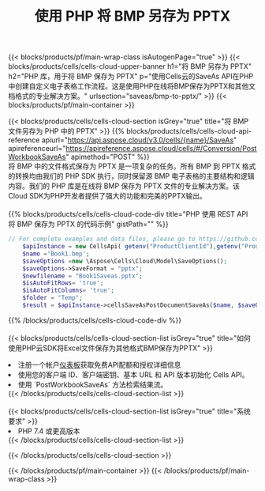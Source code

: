 ﻿---
title: 使用 PHP 将 BMP 另存为 PPTX
description: 利用Aspose.Cells云SDK for PHP将BMP格式文件保存为PPTX格式文件。
---
{{< blocks/products/pf/main-wrap-class isAutogenPage="true" >}}
{{< blocks/products/cells/cells-cloud-upper-banner h1="将 BMP 另存为 PPTX" h2="PHP 库，用于将 BMP 保存为 PPTX" p="使用Cells云的SaveAs API在PHP中创建自定义电子表格工作流程。这是使用PHP在线将BMP保存为PPTX和其他文档格式的专业解决方案。" urlsection="saveas/bmp-to-pptx/" >}}
{{< blocks/products/pf/main-container >}}

{{< blocks/products/cells/cells-cloud-section isGrey="true" title="将 BMP 文件另存为 PHP 中的 PPTX" >}}
{{% blocks/products/cells/cells-cloud-api-reference apiurl="https://api.aspose.cloud/v3.0/cells/{name}/SaveAs" apireferenceurl="https://apireference.aspose.cloud/cells/#/Conversion/PostWorkbookSaveAs" apimethod="POST" %}}
<br/>
将 BMP 中的文件格式保存为 PPTX 是一项复杂的任务。所有 BMP 到 PPTX 格式的转换均由我们的 PHP SDK 执行，同时保留源 BMP 电子表格的主要结构和逻辑内容。我们的 PHP 库是在线将 BMP 保存为 PPTX 文件的专业解决方案。该Cloud SDK为PHP开发者提供了强大的功能和完美的PPTX输出。
<br/>
<br/>
{{% blocks/products/cells/cells-cloud-code-div title="PHP 使用 REST API 将 BMP 保存为 PPTX 的代码示例" gistPath="" %}}
  
```php
// For complete examples and data files, please go to https://github.com/aspose-cells-cloud/aspose-cells-cloud-php/
    $apiInstance = new CellsApi( getenv("ProductClientId"),getenv("ProductClientSecret") );
    $name ='Book1.bmp';
    $saveOptions =new \Aspose\Cells\Cloud\Model\SaveOptions();
    $saveOptions->SaveFormat = "pptx";
    $newfilename = "Book1Saveas.pptx";
    $isAutoFitRows= 'true';
    $isAutoFitColumns= 'true';
    $folder = "Temp";
    $result = $apiInstance->cellsSaveAsPostDocumentSaveAs($name, $saveOptions, $newfilename,$isAutoFitRows, $isAutoFitColumns, $folder);
```
  
{{% /blocks/products/cells/cells-cloud-code-div %}}
<br/>
<br/>
{{< blocks/products/cells/cells-cloud-section-list isGrey="true" title="如何使用PHP云SDK将Excel文件保存为其他格式BMP保存为PPTX" >}}
<li>注册一个帐户<a href="https://dashboard.aspose.cloud/">仪表板</a>获取免费API配额和授权详细信息</li>
<li>使用您的客户端 ID、客户端密钥、基本 URL 和 API 版本初始化 Cells API。</li>
<li>使用 `PostWorkbookSaveAs` 方法检索结果流。</li>
{{< /blocks/products/cells/cells-cloud-section-list >}}
<br/>
<br/>
{{< blocks/products/cells/cells-cloud-section-list isGrey="true" title="系统要求" >}}
<li>PHP 7.4 或更高版本</li>
{{< /blocks/products/cells/cells-cloud-section-list >}}

{{< /blocks/products/cells/cells-cloud-section >}}

{{< /blocks/products/pf/main-container >}}
{{< /blocks/products/pf/main-wrap-class >}}
